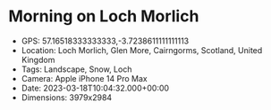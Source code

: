 # Morning on Loch Morlich

- GPS: 57.16518333333333,-3.7238611111111113
- Location: Loch Morlich, Glen More, Cairngorms, Scotland, United Kingdom
- Tags: Landscape, Snow, Loch
- Camera: Apple iPhone 14 Pro Max
- Date: 2023-03-18T10:04:32.000+00:00
- Dimensions: 3979x2984

